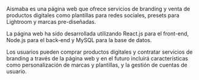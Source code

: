 Aismaba es una página web que ofrece servicios de branding y venta de productos digitales 
como plantillas para redes sociales, presets para Lightroom y marcas pre-diseñadas. 

La página web ha sido desarrollada utilizando React.js para el front-end, 
Node.js para el back-end y MySQL para la base de datos. 

Los usuarios pueden comprar productos digitales y contratar servicios de branding a través de la página web 
y en el futuro incluirá características como personalización de marcas y plantillas, y la gestión de cuentas de usuario.
